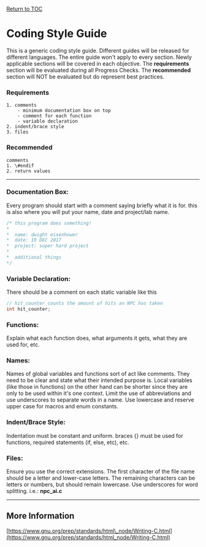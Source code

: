 <a href="https://github.com/CyberTrainingUSAF/05-C-Programming/blob/master/00-Table-of-Contents.md" rel="Return to TOC"> Return to TOC </a>

# Coding Style Guide

This is a generic coding style guide. Different guides will be released for different languages. The entire guide won't apply to every section. Newly applicable sections will be covered in each objective. The **requirements** section will be evaluated during all Progress Checks. The **recommended** section will NOT be evaluated but do represent best practices.

### Requirements

    1. comments
        - minimum documentation box on top
        - comment for each function
        - variable declaration
    2. indent/brace style
    3. files

### Recommended

    comments
    1. \#endif
    2. return values

---

### Documentation Box:
Every program should start with a comment saying briefly what it is for. this is also where you will put your name, date and project/lab name.

```c
/* this program does something!
*
*  name: dwight eisenhower
*  date: 19 DEC 2017
*  project: super hard project
*
*  additional things
*/
```

### Variable Declaration:
There should be a comment on each static variable like this

```c
// hit_counter counts the amount of hits an NPC has taken
int hit_counter;
```

### Functions:
Explain what each function does, what arguments it gets, what they are used for, etc.

### Names:
Names of global variables and functions sort of act like comments. They need to be clear and state what their intended purpose is. Local variables \(like those in functions\) on the other hand can be shorter since they are only to be used within it's one context. Limit the use of abbreviations and use underscores to separate words in a name. Use lowercase and reserve upper case for macros and enum constants.

### Indent/Brace Style:
Indentation must be constant and uniform. braces {} must be used for functions, required statements \(if, else, etc\), etc.

### Files:
Ensure you use the correct extensions. The first character of the file name should be a letter and lower-case letters. The remaining characters can be letters or numbers, but should remain lowercase. Use underscores for word splitting. i.e.: **npc\_ai.c**

---

## More Information

[https://www.gnu.org/prep/standards/html\_node/Writing-C.html](https://www.gnu.org/prep/standards/html_node/Writing-C.html)
